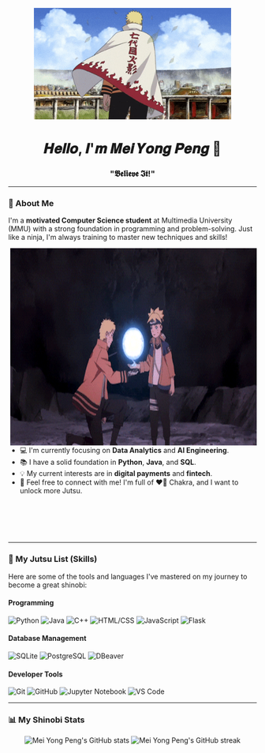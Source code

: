 <p align="center">
  <img src="Image/naruto_image.gif" alt="Naruto Uzumaki" width="400"/>
</p>

<h1 align="center">𝑯𝒆𝒍𝒍𝒐, 𝑰'𝒎 𝑴𝒆𝒊 𝒀𝒐𝒏𝒈 𝑷𝒆𝒏𝒈  👋</h1>

<h3 align="center">"𝕭𝖊𝖑𝖎𝖊𝖛𝖊 𝕴𝖙!"</h3>

---

### 🍥 About Me

I'm a **motivated Computer Science student** at Multimedia University (MMU) with a strong foundation in programming and problem-solving. Just like a ninja, I'm always training to master new techniques and skills!

<img height="400" width="500" alt="GIF" align="right" src="Image/naruto_image2.gif">

* 💻 I'm currently focusing on **Data Analytics** and **AI Engineering**.
* 📚 I have a solid foundation in **Python**, **Java**, and **SQL**.
* 💡 My current interests are in **digital payments** and **fintech**.
* 💬 Feel free to connect with me! I'm full of ❤️‍🔥 Chakra, and I want to unlock more Jutsu.

<br>
<br>
<br>
<br>

---

### 📜 My Jutsu List (Skills)

Here are some of the tools and languages I've mastered on my journey to become a great shinobi:

#### **Programming**
![Python](https://img.shields.io/badge/Python-3776AB?style=for-the-badge&logo=python&logoColor=white)
![Java](https://img.shields.io/badge/Java-007396?style=for-the-badge&logo=java&logoColor=white)
![C++](https://img.shields.io/badge/C++-00599C?style=for-the-badge&logo=c%2B%2B&logoColor=white)
![HTML/CSS](https://img.shields.io/badge/HTML/CSS-E34F26?style=for-the-badge&logo=html5&logoColor=white)
![JavaScript](https://img.shields.io/badge/JavaScript-F7DF1E?style=for-the-badge&logo=javascript&logoColor=black)
![Flask](https://img.shields.io/badge/Flask-000000?style=for-the-badge&logo=flask&logoColor=white)

#### **Database Management**
![SQLite](https://img.shields.io/badge/SQLite-07405E?style=for-the-badge&logo=sqlite&logoColor=white)
![PostgreSQL](https://img.shields.io/badge/PostgreSQL-316192?style=for-the-badge&logo=postgresql&logoColor=white)
![DBeaver](https://img.shields.io/badge/DBeaver-3D8667?style=for-the-badge&logo=dbeaver&logoColor=white)

#### **Developer Tools**
![Git](https://img.shields.io/badge/Git-F05032?style=for-the-badge&logo=git&logoColor=white)
![GitHub](https://img.shields.io/badge/GitHub-100000?style=for-the-badge&logo=github&logoColor=white)
![Jupyter Notebook](https://img.shields.io/badge/Jupyter-F37626?style=for-the-badge&logo=jupyter&logoColor=white)
![VS Code](https://img.shields.io/badge/VS%20Code-007ACC?style=for-the-badge&logo=visual-studio-code&logoColor=white)

---

### 📊 My Shinobi Stats

<p align="center">
  <img src="https://github-readme-stats.vercel.app/api?username=Meiyp0817&show_icons=true&theme=buefy&count_private=true" alt="Mei Yong Peng's GitHub stats" />
  <img src="https://github-readme-streak-stats.herokuapp.com/?user=Meiyp0817&theme=buefy&hide_border=true" alt="Mei Yong Peng's GitHub streak" />
</p>
